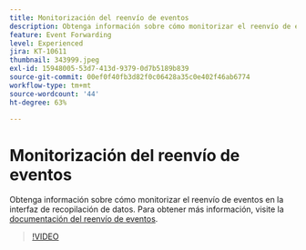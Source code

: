 ```yaml
---
title: Monitorización del reenvío de eventos
description: Obtenga información sobre cómo monitorizar el reenvío de eventos en la interfaz de recopilación de datos.
feature: Event Forwarding
level: Experienced
jira: KT-10611
thumbnail: 343999.jpeg
exl-id: 15948005-53d7-413d-9379-0d7b5189b839
source-git-commit: 00ef0f40fb3d82f0c06428a35c0e402f46ab6774
workflow-type: tm+mt
source-wordcount: '44'
ht-degree: 63%

---
```


# Monitorización del reenvío de eventos

Obtenga información sobre cómo monitorizar el reenvío de eventos en la interfaz de recopilación de datos. Para obtener más información, visite la [documentación del reenvío de eventos](https://experienceleague.adobe.com/docs/experience-platform/tags/event-forwarding/overview.html).

>[!VIDEO](https://video.tv.adobe.com/v/343999?learn=on)
